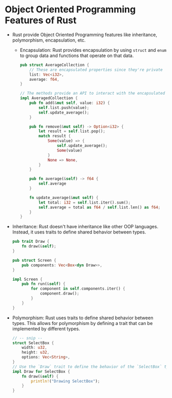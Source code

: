 # Object Oriented Programming Features of Rust

- Rust provide Object Oriented Programming features like inheritance, polymorphism, encapsulation, etc.

  - Encapsulation: Rust provides encapsulation by using `struct` and `enum` to group data and functions that operate on that data.

    ```rust
    pub struct AverageCollection {
        // These are encapsulated properties since they're private
        list: Vec<i32>,
        average: f64,
    }

    // The methods provide an API to interact with the encapsulated data
    impl AveragedCollection {
        pub fn add(&mut self, value: i32) {
            self.list.push(value);
            self.update_average();
        }

        pub fn remove(&mut self) -> Option<i32> {
            let result = self.list.pop();
            match result {
                Some(value) => {
                    self.update_average();
                    Some(value)
                }
                None => None,
            }
        }

        pub fn average(&self) -> f64 {
            self.average
        }

        fn update_average(&mut self) {
            let total: i32 = self.list.iter().sum();
            self.average = total as f64 / self.list.len() as f64;
        }
    }
    ```

- Inheritance: Rust doesn't have inheritance like other OOP languages. Instead, it uses traits to define shared behavior between types.

  ```rust
  pub trait Draw {
      fn draw(&self);
  }

  pub struct Screen {
      pub components: Vec<Box<dyn Draw>>,
  }

  impl Screen {
      pub fn run(&self) {
          for component in self.components.iter() {
              component.draw();
          }
      }
  }
  ```

- Polymorphism: Rust uses traits to define shared behavior between types. This allows for polymorphism by defining a trait that can be implemented by different types.

  ```rust
  // -- snip --
  struct SelectBox {
      width: u32,
      height: u32,
      options: Vec<String>,
  }
  // Use the `Draw` trait to define the behavior of the `SelectBox` type
  impl Draw for SelectBox {
      fn draw(&self) {
          println!("Drawing SelectBox");
      }
  }
  ```
